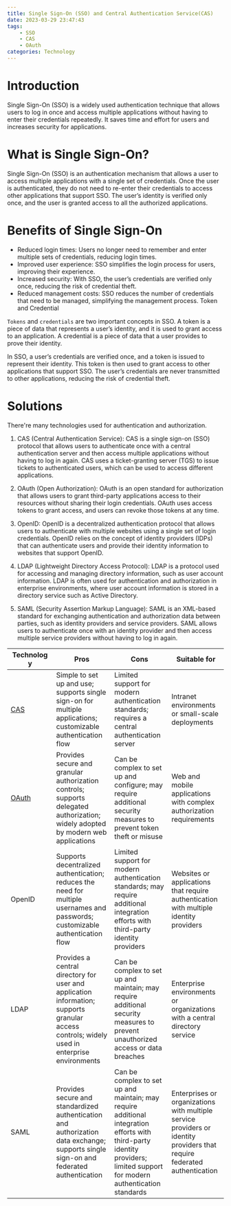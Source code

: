 ```yaml
---
title: Single Sign-On (SSO) and Central Authentication Service(CAS)
date: 2023-03-29 23:47:43
tags: 
    - SSO
    - CAS
    - OAuth
categories: Technology
---
```


# Introduction

Single Sign-On (SSO) is a widely used authentication technique that allows users to log in once and access multiple applications without having to enter their credentials repeatedly. It saves time and effort for users and increases security for applications. 

# What is Single Sign-On?

Single Sign-On (SSO) is an authentication mechanism that allows a user to access multiple applications with a single set of credentials. Once the user is authenticated, they do not need to re-enter their credentials to access other applications that support SSO. The user’s identity is verified only once, and the user is granted access to all the authorized applications.

# Benefits of Single Sign-On

- Reduced login times: Users no longer need to remember and enter multiple sets of credentials, reducing login times.
- Improved user experience: SSO simplifies the login process for users, improving their experience.
- Increased security: With SSO, the user’s credentials are verified only once, reducing the risk of credential theft.
- Reduced management costs: SSO reduces the number of credentials that need to be managed, simplifying the management process.
Token and Credential

```Tokens``` and ```credentials``` are two important concepts in SSO. A token is a piece of data that represents a user’s identity, and it is used to grant access to an application. A credential is a piece of data that a user provides to prove their identity.

In SSO, a user’s credentials are verified once, and a token is issued to represent their identity. This token is then used to grant access to other applications that support SSO. The user’s credentials are never transmitted to other applications, reducing the risk of credential theft.

# Solutions
There're many technologies used for authentication and authorization. 

1. CAS (Central Authentication Service): CAS is a single sign-on (SSO) protocol that allows users to authenticate once with a central authentication server and then access multiple applications without having to log in again. CAS uses a ticket-granting server (TGS) to issue tickets to authenticated users, which can be used to access different applications.

2. OAuth (Open Authorization): OAuth is an open standard for authorization that allows users to grant third-party applications access to their resources without sharing their login credentials. OAuth uses access tokens to grant access, and users can revoke those tokens at any time.

3. OpenID: OpenID is a decentralized authentication protocol that allows users to authenticate with multiple websites using a single set of login credentials. OpenID relies on the concept of identity providers (IDPs) that can authenticate users and provide their identity information to websites that support OpenID.

4. LDAP (Lightweight Directory Access Protocol): LDAP is a protocol used for accessing and managing directory information, such as user account information. LDAP is often used for authentication and authorization in enterprise environments, where user account information is stored in a directory service such as Active Directory.

4. SAML (Security Assertion Markup Language): SAML is an XML-based standard for exchanging authentication and authorization data between parties, such as identity providers and service providers. SAML allows users to authenticate once with an identity provider and then access multiple service providers without having to log in again.
   

| <div style="width:90px">Technology</div> | Pros | Cons | Suitable for |
| --- | --- | --- | --- |
| [CAS]() | Simple to set up and use; supports single sign-on for multiple applications; customizable authentication flow | Limited support for modern authentication standards; requires a central authentication server | Intranet environments or small-scale deployments |
| [OAuth]() | Provides secure and granular authorization controls; supports delegated authorization; widely adopted by modern web applications | Can be complex to set up and configure; may require additional security measures to prevent token theft or misuse | Web and mobile applications with complex authorization requirements |
| OpenID | Supports decentralized authentication; reduces the need for multiple usernames and passwords; customizable authentication flow | Limited support for modern authentication standards; may require additional integration efforts with third-party identity providers | Websites or applications that require authentication with multiple identity providers |
| LDAP | Provides a central directory for user and application information; supports granular access controls; widely used in enterprise environments | Can be complex to set up and maintain; may require additional security measures to prevent unauthorized access or data breaches | Enterprise environments or organizations with a central directory service |
| SAML | Provides secure and standardized authentication and authorization data exchange; supports single sign-on and federated authentication | Can be complex to set up and maintain; may require additional integration efforts with third-party identity providers; limited support for modern authentication standards | Enterprises or organizations with multiple service providers or identity providers that require federated authentication |



